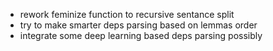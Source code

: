  - rework feminize function to recursive sentance split
 - try to make smarter deps parsing based on lemmas order
 - integrate some deep learning based deps parsing possibly
